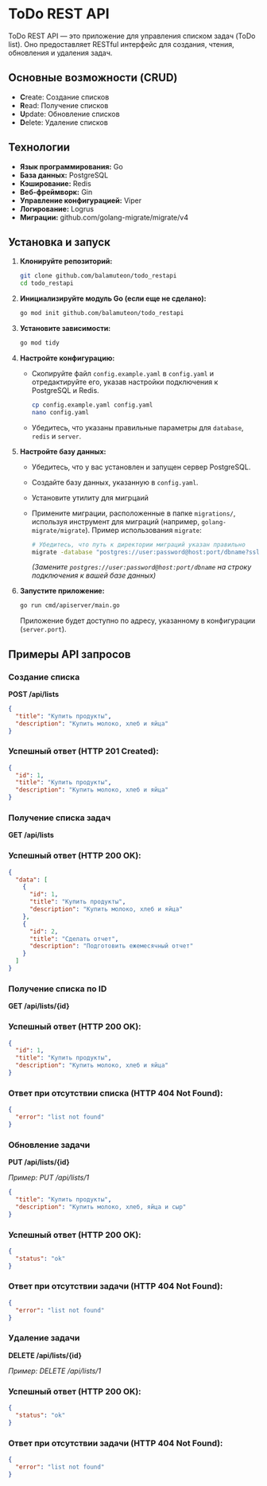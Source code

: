 # ToDo REST API

ToDo REST API — это приложение для управления списком задач (ToDo list). Оно предоставляет RESTful интерфейс для создания, чтения, обновления и удаления задач.

## Основные возможности (CRUD)

 - **C**reate: Создание списков
 - **R**ead: Получение списков
 - **U**pdate: Обновление списков
 - **D**elete: Удаление списков

## Технологии

- **Язык программирования:** Go
- **База данных:** PostgreSQL
- **Кэширование:** Redis
- **Веб-фреймворк:** Gin
- **Управление конфигурацией:** Viper
- **Логирование:** Logrus
 - **Миграции:** github.com/golang-migrate/migrate/v4

## Установка и запуск

1.  **Клонируйте репозиторий:**

    ```bash
    git clone github.com/balamuteon/todo_restapi
    cd todo_restapi
    ```

2.  **Инициализируйте модуль Go (если еще не сделано):**

    ```bash
    go mod init github.com/balamuteon/todo_restapi
    ```

3.  **Установите зависимости:**

    ```bash
    go mod tidy
    ```

4.  **Настройте конфигурацию:**

    - Скопируйте файл `config.example.yaml` в `config.yaml` и отредактируйте его, указав настройки подключения к PostgreSQL и Redis.

      ```bash
      cp config.example.yaml config.yaml
      nano config.yaml
      ```

    - Убедитесь, что указаны правильные параметры для `database`, `redis` и `server`.

5.  **Настройте базу данных:**

    - Убедитесь, что у вас установлен и запущен сервер PostgreSQL.
    - Создайте базу данных, указанную в `config.yaml`.
    - Установите утилиту для мигрцаий 
    - Примените миграции, расположенные в папке `migrations/`, используя инструмент для миграций (например, `golang-migrate/migrate`). Пример использования `migrate`:

      ```bash
      # Убедитесь, что путь к директории миграций указан правильно
      migrate -database "postgres://user:password@host:port/dbname?sslmode=disable" -path migrations/ up
      ```

      *(Замените `postgres://user:password@host:port/dbname` на строку подключения к вашей базе данных)*

6.  **Запустите приложение:**

    ```bash
    go run cmd/apiserver/main.go
    ```

    Приложение будет доступно по адресу, указанному в конфигурации (`server.port`).

## Примеры API запросов

### Создание списка

**POST /api/lists**

```json
{
  "title": "Купить продукты",
  "description": "Купить молоко, хлеб и яйца"
}
```

### Успешный ответ (HTTP 201 Created):

```json
{
  "id": 1,
  "title": "Купить продукты",
  "description": "Купить молоко, хлеб и яйца"
}
```

### Получение списка задач

**GET /api/lists**

### Успешный ответ (HTTP 200 OK):

```json
{
  "data": [
    {
      "id": 1,
      "title": "Купить продукты",
      "description": "Купить молоко, хлеб и яйца"
    },
    {
      "id": 2,
      "title": "Сделать отчет",
      "description": "Подготовить ежемесячный отчет"
    }
  ]
}
```

### Получение списка по ID

**GET /api/lists/{id}**

### Успешный ответ (HTTP 200 OK):

```json
{
  "id": 1,
  "title": "Купить продукты",
  "description": "Купить молоко, хлеб и яйца"
}
```

### Ответ при отсутствии списка (HTTP 404 Not Found):

```json
{
  "error": "list not found"
}
```

### Обновление задачи

**PUT /api/lists/{id}**

*Пример: PUT /api/lists/1*

```json
{
  "title": "Купить продукты",
  "description": "Купить молоко, хлеб, яйца и сыр"
}
```

### Успешный ответ (HTTP 200 OK):

```json
{
  "status": "ok"
}
```

### Ответ при отсутствии задачи (HTTP 404 Not Found):

```json
{
  "error": "list not found"
}
```

### Удаление задачи

**DELETE /api/lists/{id}**

*Пример: DELETE /api/lists/1*

### Успешный ответ (HTTP 200 OK):

```json
{
  "status": "ok"
}
```

### Ответ при отсутствии задачи (HTTP 404 Not Found):

```json
{
  "error": "list not found"
}
```